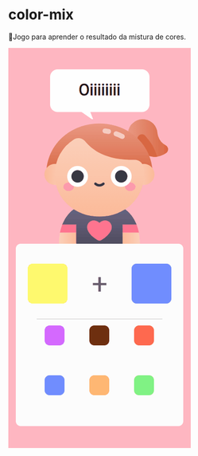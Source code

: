 # color-mix

🎨Jogo para aprender o resultado da mistura de cores.

![Color Mix Example](example/example.gif)
